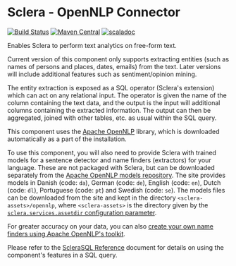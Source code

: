 # Sclera - OpenNLP Connector

[![Build Status](https://travis-ci.org/scleradb/sclera-plugin-opennlp.svg?branch=master)](https://travis-ci.org/scleradb/sclera-plugin-opennlp)
[![Maven Central](https://maven-badges.herokuapp.com/maven-central/com.scleradb/sclera-plugin-opennlp_2.13/badge.svg)](https://maven-badges.herokuapp.com/maven-central/com.scleradb/sclera-plugin-opennlp_2.13)
[![scaladoc](https://javadoc.io/badge2/com.scleradb/sclera-plugin-opennlp_2.13/scaladoc.svg)](https://javadoc.io/doc/com.scleradb/sclera-plugin-opennlp_2.13)

Enables Sclera to perform text analytics on free-form text.

Current version of this component only supports extracting entities (such as names of persons and places, dates, emails) from the text. Later versions will include additional features such as sentiment/opinion mining.

The entity extraction is exposed as a SQL operator (Sclera's extension) which can act on any relational input. The operator is given the name of the column containing the text data, and the output is the input will additional columns containing the extracted information. The output can then be aggregated, joined with other tables, etc. as usual within the SQL query.

This component uses the [Apache OpenNLP](http://opennlp.apache.org) library, which is downloaded automatically as a part of the installation.

To use this component, you will also need to provide Sclera with trained models for a sentence detector and name finders (extractors) for your language. These are not packaged with Sclera, but can be downloaded separately from the [Apache OpenNLP models repository](http://opennlp.sourceforge.net/models-1.5/). The site provides models in Danish (code: `da`), German (code: `de`), English (code: `en`), Dutch (code: `dl`), Portuguese (code: `pt`) and Swedish (code: `se`). The models files can be downloaded from the site and kept in the directory `<sclera-assets>/opennlp`, where `<sclera-assets>` is the directory given by the [`sclera.services.assetdir` configuration parameter](https://www.scleradb.com/docs/setup/configuration/#sclera-services-assetdir).

For greater accuracy on your data, you can also [create your own name finders using Apache OpenNLP's toolkit](http://opennlp.apache.org/documentation/1.5.3/manual/opennlp.html#tools.namefind.training).

Please refer to the [ScleraSQL Reference](https://www.scleradb.com/docs/sclerasql/sqlexttext/#sclera-opennlp) document for details on using the component's features in a SQL query.
